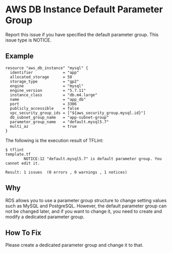 # AWS DB Instance Default Parameter Group
Report this issue if you have specified the default parameter group. This issue type is NOTICE.

## Example
```
resource "aws_db_instance" "mysql" {
  identifier             = "app"
  allocated_storage      = 50
  storage_type           = "gp2"
  engine                 = "mysql"
  engine_version         = "5.7.11"
  instance_class         = "db.m4.large"
  name                   = "app_db"
  port                   = 3306
  publicly_accessible    = false
  vpc_security_group_ids = ["${aws_security_group.mysql.id}"]
  db_subnet_group_name   = "app-subnet-group"
  parameter_group_name   = "default.mysql5.7"
  multi_az               = true
}
```

The following is the execution result of TFLint: 

```
$ tflint
template.tf
        NOTICE:12 "default.mysql5.7" is default parameter group. You cannot edit it.

Result: 1 issues  (0 errors , 0 warnings , 1 notices)
```

## Why
RDS allows you to use a parameter group structure to change setting values ​​such as MySQL and PostgreSQL. However, the default parameter group can not be changed later, and if you want to change it, you need to create and modify a dedicated parameter group.

## How To Fix
Please create a dedicated parameter group and change it to that.
